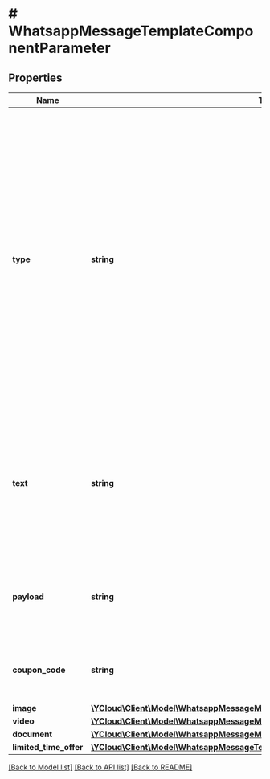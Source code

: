 # # WhatsappMessageTemplateComponentParameter

## Properties

Name | Type | Description | Notes
------------ | ------------- | ------------- | -------------
**type** | **string** | **Required.** Component parameter type. - &#x60;text&#x60;: Used when the template component type is &#x60;BODY&#x60;, or the &#x60;HEADER&#x60; component format is &#x60;TEXT&#x60;. - &#x60;image&#x60;: Used when the template &#x60;HEADER&#x60; component is &#x60;IMAGE&#x60;. - &#x60;video&#x60;: Used when the template &#x60;HEADER&#x60; component is &#x60;VIDEO&#x60;. - &#x60;document&#x60;: Used when the template &#x60;HEADER&#x60; component is &#x60;DOCUMENT&#x60;. - &#x60;payload&#x60;: Used when the template component button type is &#x60;QUICK_REPLY&#x60;. - &#x60;coupon_code&#x60;: Used when the template component button type is &#x60;COPY_CODE&#x60;. - &#x60;limited_time_offer&#x60;: Used when the template component type is &#x60;LIMITED_TIME_OFFER&#x60;. | [optional]
**text** | **string** | **Required when &#x60;type&#x60; &#x3D; &#x60;text&#x60;.** The message&#39;s text. For the header component, the character limit is 60 characters. For the body component, the character limit is 1024 characters. For url buttons, it indicates the developer-provided suffix that is appended to the predefined prefix URL in the template. | [optional]
**payload** | **string** | Required for &#x60;quick_reply&#x60; buttons. Developer-defined payload that is returned when the button is clicked in addition to the display text on the button. | [optional]
**coupon_code** | **string** | **Required when &#x60;type&#x60; &#x3D; &#x60;coupon_code&#x60;.** The coupon code to be copied when the customer taps the button. | [optional]
**image** | [**\YCloud\Client\Model\WhatsappMessageMedia**](WhatsappMessageMedia.md) |  | [optional]
**video** | [**\YCloud\Client\Model\WhatsappMessageMedia**](WhatsappMessageMedia.md) |  | [optional]
**document** | [**\YCloud\Client\Model\WhatsappMessageMedia**](WhatsappMessageMedia.md) |  | [optional]
**limited_time_offer** | [**\YCloud\Client\Model\WhatsappMessageTemplateComponentParameterLimitedTimeOffer**](WhatsappMessageTemplateComponentParameterLimitedTimeOffer.md) |  | [optional]

[[Back to Model list]](../../README.md#models) [[Back to API list]](../../README.md#endpoints) [[Back to README]](../../README.md)
